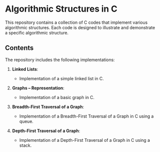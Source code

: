 # Algorithmic Structures in C

This repository contains a collection of C codes that implement various algorithmic structures. Each code is designed to illustrate and demonstrate a specific algorithmic structure.

## Contents

The repository includes the following implementations:

1. **Linked Lists**:
   - Implementation of a simple linked list in C.

2. **Graphs – Representation**:
   - Implementation of a basic graph in C.
  
3. **Breadth-First Traversal of a Graph**:
   - Implementation of a Breadth-First Traversal of a Graph in C using a queue.

4. **Depth-First Traversal of a Graph**:
   - Implementation of a Depth-First Traversal of a Graph in C using a stack.
